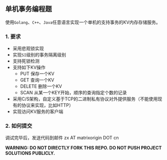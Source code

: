## 单机事务编程题
使用`Golang`、`C++`、`Java`任意语言实现一个单机的支持事务的KV内存存储服务。

### 1. 要求
* 采用悲观锁实现
* 实现`SI`级别的事务隔离级别
* 支持死锁检测
* 支持如下KV操作
  * PUT 保存一个KV
  * GET 查询一个KV
  * DELETE 删除一个KV
  * SCAN 从某一个KEY开始，顺序的查询指定个数的记录
* 采用C/S架构，自定义基于TCP的二进制私有协议对外提供服务（不能使用现有的协议来实现，比如HTTP）
* 实现访问KV服务的客户端

### 2. 如何提交

调试完毕后，发送代码到邮件 zx AT matrixorigin DOT cn 

**WARNING: DO NOT DIRECTLY FORK THIS REPO. DO NOT PUSH PROJECT SOLUTIONS PUBLICLY.**

